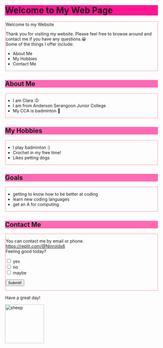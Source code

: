 
<html>

<body>
	<h1 style="background-color:DeepPink;"><b>Welcome to My Web Page</b></h1>
		<div class="container" style="border:2px solid Pink;">
			<div class="heading">  Welcome to my Website</div>
			<div class="content">
				<p>Thank you for visiting my website. Please feel free to browse around and contact me if you have any questions.&#128512;<br>Some of the things I offer include:</p>
				<ul>
					<li>About Me</li>
					<li>My Hobbies</li>
					<li>Contact Me</li>
				</ul>
			</div>
		</div>
	<h2 style="background-color:HotPink;">About Me</h2>
	<div class="container" style="border:2px solid Pink">
		<ul>
			<li>I am Clara :D</li>
			<li>I am from Anderson Serangoon Junior College</li>
			<li>My CCA is badminton &#127992;</li>
	</div>
	<h2 style="background-color:HotPink;">My Hobbies</h2>
	<div class="container" style="border:2px solid Pink;">
		<ul>
			<li>I play badminton :) </li>
			<li>Crochet in my free time! </li>
			<li>Likes petting dogs</li>
		</ul>
	</div>
	<h2 style="background-color:HotPink;">Goals</h2>
	<div class="container" style="border:2px solid Pink;">
		<ul>
			<li>getting to know how to be better at coding</li>
			<li>learn new coding languages</li>
			<li>get an A for computing</li>
		</ul>
	</div>
	<h2 style="background-color:HotPink;">Contact Me</h2>
	<div class="container" style="border:2px solid Pink;">
		<p>You can contact me by email or phone.<br><a href="url">https://replit.com/@Ninrolds6</a><br>Feeling good today?</p>
		<p><form>
		<input type="checkbox" id="a1" name="a1" value="yes">
		<label for="a1"> yes</label><br>
		<input type="checkbox" id="a2" name="a2" value="no">
		<label for="a2"> no</label><br>
		<input type="checkbox" id="a3" name="a3" value="maybe">
		<label for="a3"> maybe</label>
		</form></p>
	<p><input type="button" onclick="alert(':D Thank you!')" value="Submit!"></p>
	</div>
	<p>Have a great day!</p>
	<p><img src='http://t0.gstatic.com/licensed-image?q=tbn:ANd9GcTGtk8KBJF3s8ZVj5Awk2ddqQnydXY_gP_2wOBIIZjI9pBp0bRkhEq53o755RI4xbHDj90f32y42czWCfw' alt=sheep style="width:128px;height:128px"></p>
	

</body>

</html>
